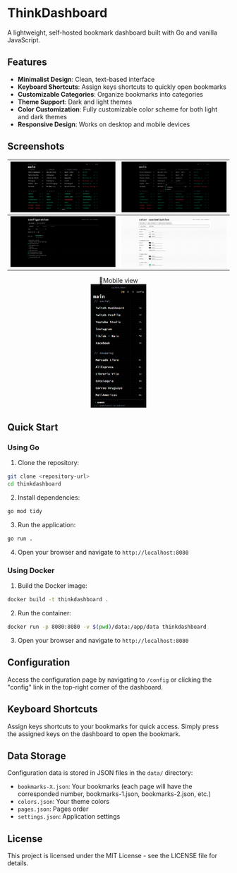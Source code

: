 # ThinkDashboard

A lightweight, self-hosted bookmark dashboard built with Go and vanilla JavaScript.

## Features

- **Minimalist Design**: Clean, text-based interface
- **Keyboard Shortcuts**: Assign keys shortcuts to quickly open bookmarks
- **Customizable Categories**: Organize bookmarks into categories
- **Theme Support**: Dark and light themes
- **Color Customization**: Fully customizable color scheme for both light and dark themes
- **Responsive Design**: Works on desktop and mobile devices

## Screenshots

| ![1](screenshots/1.png) | ![2](screenshots/2.png) |
|--------------------------|--------------------------|
| ![3](screenshots/3.png) | ![5](screenshots/5.png) |

<p align="center">
  📱Mobile view<br>
  <img src="screenshots/4.png" width="25%">
</p>



## Quick Start

### Using Go

1. Clone the repository:
```bash
git clone <repository-url>
cd thinkdashboard
```

2. Install dependencies:
```bash
go mod tidy
```

3. Run the application:
```bash
go run .
```

4. Open your browser and navigate to `http://localhost:8080`

### Using Docker

1. Build the Docker image:
```bash
docker build -t thinkdashboard .
```

2. Run the container:
```bash
docker run -p 8080:8080 -v $(pwd)/data:/app/data thinkdashboard
```

3. Open your browser and navigate to `http://localhost:8080`

## Configuration

Access the configuration page by navigating to `/config` or clicking the "config" link in the top-right corner of the dashboard.


## Keyboard Shortcuts

Assign keys shortcuts to your bookmarks for quick access. Simply press the assigned keys on the dashboard to open the bookmark.

## Data Storage

Configuration data is stored in JSON files in the `data/` directory:
- `bookmarks-X.json`: Your bookmarks (each page will have the corresponded number, bookmarks-1.json, bookmarks-2.json, etc.)
- `colors.json`: Your theme colors
- `pages.json`: Pages order
- `settings.json`: Application settings


## License

This project is licensed under the MIT License - see the LICENSE file for details.